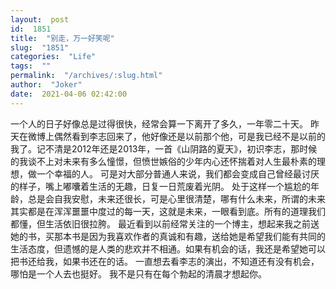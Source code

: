 ```yaml
---
layout:  post
id:  1851
title:  "别走，万一好笑呢"
slug:  "1851"
categories:  "Life"
tags:  ""
permalink:  "/archives/:slug.html"
author:  "Joker"
date:  2021-04-06 02:42:00
---
```




一个人的日子好像总是过得很快，经常会算一下离开了多久，一年零二十天。
昨天在微博上偶然看到李志回来了，他好像还是以前那个他，可是我已经不是以前的我了。记不清是2012年还是2013年，一首《山阴路的夏天》，初识李志，那时候的我谈不上对未来有多么憧憬，但愤世嫉俗的少年内心还怀揣着对人生最朴素的理想，做一个幸福的人。
可是对大部分普通人来说，我们都会变成自己曾经最讨厌的样子，嘴上嘟囔着生活的无趣，日复一日荒废着光阴。
处于这样一个尴尬的年龄，总是会自我安慰，未来还很长，可是心里很清楚，哪有什么未来，所谓的未来其实都是在浑浑噩噩中度过的每一天，这就是未来，一眼看到底。所有的道理我们都懂，但生活依旧很拉胯。
最近看到以前经常关注的一个博主，想起来我之前送她的书，买那本书是因为我喜欢作者的真诚和有趣，送给她是希望我们能有共同的生活态度，但遗憾的是人类的悲欢并不相通。如果有机会的话，我还是希望她可以把书还给我，如果书还在的话。
一直想去看李志的演出，不知道还有没有机会，哪怕是一个人去也挺好。
我不是只有在每个勃起的清晨才想起你。